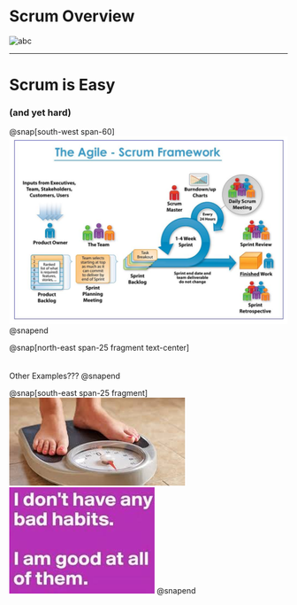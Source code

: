 # Scrum Overview
![abc](https://www.youtube.com/embed/TRcReyRYIMg)

---
# Scrum is Easy
### (and yet hard)
@snap[south-west span-60]
![](assets/img/scrum-framework.png)
@snapend

@snap[north-east span-25 fragment text-center]
<br><br><br>
Other Examples???
@snapend

@snap[south-east span-25 fragment]
![](assets/img/lose-weight.jpg)
![](assets/img/bad-habits.jpg)
@snapend
